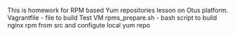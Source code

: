 This is homework for RPM based Yum repositories lesson on Otus platform.
Vagrantfile - file to build Test VM 
rpms_prepare.sh - bash script to build nginx rpm from src and configute local yum repo
